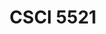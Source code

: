 ---
title: "CSCI 5521"
collection: teaching
type: "Graduate course"
venue: "University of Minnesota, Department of Computer Science"
location: "Minneapolis, US"
---